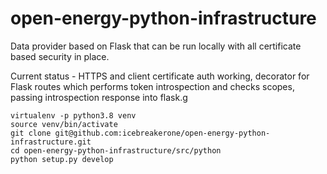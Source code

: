 # open-energy-python-infrastructure

Data provider based on Flask that can be run locally with all certificate based security in place.

Current status - HTTPS and client certificate auth working, decorator for Flask routes which performs token
introspection and checks scopes, passing introspection response into flask.g

```shell
virtualenv -p python3.8 venv
source venv/bin/activate
git clone git@github.com:icebreakerone/open-energy-python-infrastructure.git
cd open-energy-python-infrastructure/src/python
python setup.py develop
```